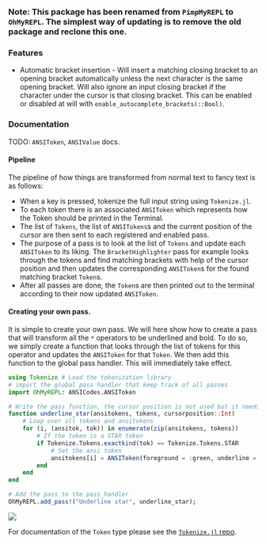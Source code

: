 ### Note: This package has been renamed from `PimpMyREPL` to `OhMyREPL`. The simplest way of updating is to remove the old package and reclone this one.





### Features


* Automatic bracket insertion - Will insert a matching closing bracket to an opening bracket automatically unless the next character is the same opening bracket. Will also ignore an input closing bracket if the character under the cursor is that closing bracket. This can be enabled or disabled at will with `enable_autocomplete_brackets(::Bool)`.


### Documentation

TODO: `ANSIToken`, `ANSIValue` docs.

#### Pipeline

The pipeline of how things are transformed from normal text to fancy text is as follows:

* When a key is pressed, tokenize the full input string using `Tokenize.jl`.
* To each token there is an associated `ANSIToken` which represents how the Token should be
printed in the Terminal.
* The list of `Tokens`, the list of `ANSITokens`s and the current position of the cursor are then sent to each registered and enabled pass.
* The purpose of a pass is to look at the list of `Tokens` and update each `ANSIToken` to its liking. The `BracketHighlighter` pass for example looks through the tokens and find matching brackets with help of the cursor position and then updates the corresponding `ANSIToken`s for the found matching bracket `Token`s.
* After all passes are done, the `Token`s are then printed out to the terminal according to their now updated `ANSIToken`.

#### Creating your own pass.

It is simple to create your own pass. We will here show how to create a pass that will transform all the `*` operators to be underlined and bold. To do so, we simply create a function that looks through the list of tokens for this operator and updates the `ANSIToken` for that `Token`. We then add this function to the global pass handler. This will immediately take effect.

```jl
using Tokenize # Load the tokenization library
# import the global pass handler that keep track of all passes
import OhMyREPL: ANSICodes.ANSIToken

# Write the pass function, the cursor position is not used but it needs to be given an argument
function underline_star(ansitokens, tokens, cursorposition::Int)
    # Loop over all tokens and ansitokens
    for (i, (ansitok, tok)) in enumerate(zip(ansitokens, tokens))
        # If the token is a STAR token
        if Tokenize.Tokens.exactkind(tok) == Tokenize.Tokens.STAR
            # Set the ansi token
            ansitokens[i] = ANSIToken(foreground = :green, underline = true, bold = true)
        end
    end
end

# Add the pass to the pass_handler
OhMyREPL.add_pass!("Underline star", underline_star);
```

![](https://i.imgur.com/MxVeA6j.png)

For documentation of the `Token` type please see the [`Tokenize.jl` repo](https://github.com/KristofferC/Tokenize.jl).
